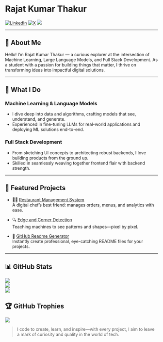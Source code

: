 # Rajat Kumar Thakur

[![LinkedIn](https://img.shields.io/badge/LinkedIn-blue?logo=linkedin)](https://www.linkedin.com/in/rajat-kumar-thakur/)
[![X](https://img.shields.io/badge/X-1DA1F2?logo=x)](https://x.com/RajatKrThakur04)
[![](https://visitcount.itsvg.in/api?id=rajat-kumar-thakur&icon=0&color=0)](https://visitcount.itsvg.in)

---

## 🚀 About Me

Hello! I’m Rajat Kumar Thakur — a curious explorer at the intersection of Machine Learning, Large Language Models, and Full Stack Development. As a student with a passion for building things that matter, I thrive on transforming ideas into impactful digital solutions.

---

## 🧠 What I Do

### Machine Learning & Language Models
- I dive deep into data and algorithms, crafting models that see, understand, and generate.
- Experienced in fine-tuning LLMs for real-world applications and deploying ML solutions end-to-end.

### Full Stack Development
- From sketching UI concepts to architecting robust backends, I love building products from the ground up.
- Skilled in seamlessly weaving together frontend flair with backend strength.

---

## 🌟 Featured Projects

- 🧑‍🍳 [Restaurant Management System](https://github.com/rajat-kumar-thakur/Restaurant-Mangament-System)  
  A digital chef’s best friend: manages orders, menus, and analytics with ease.

- 🔍 [Edge and Corner Detection](https://github.com/rajat-kumar-thakur/Edge-and-Corner-Detection)  
  Teaching machines to see patterns and shapes—pixel by pixel.

- 📝 [GitHub Readme Generator](https://github.com/rajat-kumar-thakur/GithubReadmeGenerator)  
  Instantly create professional, eye-catching README files for your projects.

---

## 📊 GitHub Stats
![](https://github-readme-stats.vercel.app/api?username=rajat-kumar-thakur&theme=dark&hide_border=false&include_all_commits=false&count_private=false)<br/>
![](https://nirzak-streak-stats.vercel.app/?user=rajat-kumar-thakur&theme=dark&hide_border=false)<br/>
![](https://github-readme-stats.vercel.app/api/top-langs/?username=rajat-kumar-thakur&theme=dark&hide_border=false&include_all_commits=false&count_private=false&layout=compact)

## 🏆 GitHub Trophies
![](https://github-profile-trophy.vercel.app/?username=rajat-kumar-thakur&theme=monokai&no-frame=false&no-bg=true&margin-w=4)


> I code to create, learn, and inspire—with every project, I aim to leave a mark of curiosity and quality in the world of tech.
